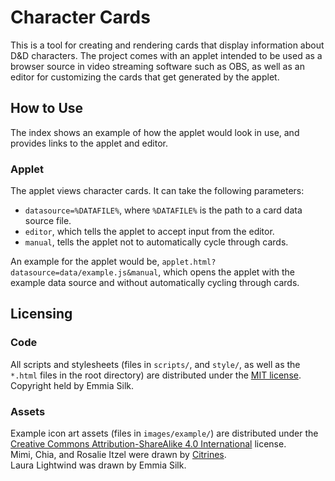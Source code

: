 # Character Cards
This is a tool for creating and rendering cards that display information about
D&D characters. The project comes with an applet intended to be used as a
browser source in video streaming software such as OBS, as well as an editor
for customizing the cards that get generated by the applet.

## How to Use
The index shows an example of how the applet would look in use, and provides
links to the applet and editor.

### Applet
The applet views character cards. It can take the following parameters:
- `datasource=%DATAFILE%`, where `%DATAFILE%` is the path to a card data source file.
- `editor`, which tells the applet to accept input from the editor.
- `manual`, tells the applet not to automatically cycle through cards.

An example for the applet would be, `applet.html?datasource=data/example.js&manual`, which opens the applet with the example data source and without automatically cycling through cards.

## Licensing
### Code
All scripts and stylesheets (files in `scripts/`, and `style/`, as well as
the `*.html` files in the root directory) are distributed under the
[MIT license](LICENSE.md). Copyright held by Emmia Silk.

### Assets
Example icon art assets (files in `images/example/`) are distributed under the
[Creative Commons Attribution-ShareAlike 4.0  International](https://creativecommons.org/licenses/by-sa/4.0/)
license.  
Mimi, Chia, and Rosalie Itzel were drawn by [Citrines](http://imcitrines.deviantart.com).  
Laura Lightwind was drawn by Emmia Silk.
